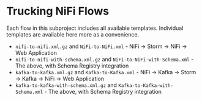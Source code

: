 # Trucking NiFi Flows

Each flow in this subproject includes all available templates.  Individual templates are available here more as a convenience.

-   `nifi-to-nifi.xml.gz` and `NiFi-to-NiFi.xml` - NiFi -> Storm -> NiFi -> Web Application
-   `nifi-to-nifi-with-schema.xml.gz` and `NiFi-to-NiFi-with-Schema.xml` - The above, with Schema Registry integration
-   `kafka-to-kafka.xml.gz` and `Kafka-to-Kafka.xml` - NiFi -> Kafka -> Storm -> Kafka -> NiFi -> Web Application
-   `kafka-to-kafka-with-schema.xml.gz` and `Kafka-to-Kafka-with-Schema.xml` - The above, with Schema Registry integration

